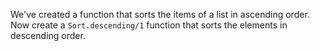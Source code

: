 We've created a function that sorts the items of a list in ascending order. Now create a `Sort.descending/1` function that sorts the elements in descending order.
